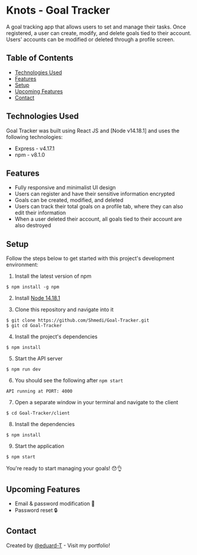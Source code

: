 # Knots - Goal Tracker

A goal tracking app that allows users to set and manage their tasks. Once registered, a user can create, modify, and delete goals tied to their account. Users' accounts can be modified or deleted through a profile screen.

## Table of Contents

- [Technologies Used](#technologies-used)
- [Features](#features)
- [Setup](#setup)
- [Upcoming Features](#upcoming-features)
- [Contact](#contact)

## Technologies Used

Goal Tracker was built using React JS and [Node v14.18.1] and uses the following technologies:

- Express - v4.17.1
- npm - v8.1.0

## Features

- Fully responsive and minimalist UI design
- Users can register and have their sensitive information encrypted
- Goals can be created, modified, and deleted
- Users can track their total goals on a profile tab, where they can also edit their information
- When a user deleted their account, all goals tied to their account are also destroyed

## Setup

Follow the steps below to get started with this project's development environment:

1. Install the latest version of npm

```
$ npm install -g npm
```

2. Install [Node 14.18.1](https://nodejs.org/en/download/)

3. Clone this repository and navigate into it

```
$ git clone https://github.com/Shmedi/Goal-Tracker.git
$ git cd Goal-Tracker
```

4. Install the project's dependencies

```
$ npm install
```

5. Start the API server

```
$ npm run dev
```

6. You should see the following after `npm start`

```
API running at PORT: 4000
```

7. Open a separate window in your terminal and navigate to the client

```
$ cd Goal-Tracker/client
```

8. Install the dependencies

```
$ npm install
```

9. Start the application

```
$ npm start
```

You're ready to start managing your goals! :hushed::ok_hand:

## Upcoming Features

- Email & password modification :pencil:
- Password reset :lock:

## Contact

Created by [@eduard-T](https://eduardtupy.co/) - Visit my portfolio!
